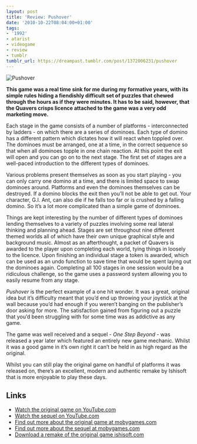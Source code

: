 ```yaml
---
layout: post
title: 'Review: Pushover'
date: '2010-10-22T08:04:00+01:00'
tags:
- '1992'
- atarist
- videogame
- review
- tumblr
tumblr_url: https://dreampast.tumblr.com/post/1372006231/pushover
---
```

![Pushover](https://64.media.tumblr.com/tumblr_la50zpgYmo1qbfpni.png)

**This game was a real time sink for me during my formative years, with its simple rules hiding a fiendishly difficult set of puzzles that chewed through the hours as if they were minutes. It has to be said, however, that the Quavers crisps licence attached to the game was a very odd marketing move.**

Each stage in the game consists of a number of platforms - interconnected by ladders - on which there are a series of dominoes. Each type of domino has a different pattern which dictates how it will react when toppled over. The dominoes must be arranged, one at a time, in the correct sequence so that when all dominoes topple in one chain reaction. At this point the exit will open and you can go on to the next stage. The first set of stages are a well-paced introduction to the different types of dominoes.

Various problems present themselves as soon as you start playing - you can only carry one domino at a time, and there is limited space to swap dominoes around. Platforms and even the dominoes themselves can be destroyed. If a domino blocks the exit then you’ll not be able to get out. Your character, G.I. Ant, can also die if he falls too far or is crushed by a falling domino. So it’s a lot more complicated than a simple game of dominoes.

Things are kept interesting by the number of different types of dominoes lending themselves to a variety of puzzles involving some real lateral thinking and planning ahead. Stages are set throughout nine different themed worlds all of which have their own unique graphical style and background music. Almost as an afterthought, a packet of Quavers is awarded to the player upon completing each world, tying things in loosely to the licence. Upon finishing an individual stage a token is awarded, which can be used as an undo function to save time that would be spent laying out the dominoes again. Completing all 100 stages in one session would be a ridiculous challenge, so the game uses a password system allowing you to easily resume from any stage.

_Pushover_ is the perfect example of a one hit wonder. It was a great, original idea but it’s difficulty meant that you’d end up throwing your joystick at the wall because you’d had enough if you weren’t banging on the publisher’s door asking for more. The satisfaction gained from figuring out a puzzle that you’d been struggling with for some time was as addictive as any game.

The game was well received and a sequel - _One Step Beyond_ - was released a year later which featured an entirely new game mechanic. Whilst it was a good game in it’s own right it can’t be held in as high regard as the original.

Whilst you can still play the original game on handful of platforms it was released on, there’s an excellent, modern and authentic remake by Ishisoft that is more enjoyable to play these days.

## Links

- [Watch the original game on YouTube.com](http://www.youtube.com/watch?v=LzHPbo_ZPX0)
- [Watch the sequel on YouTube.com](http://www.youtube.com/watch?v=B7MlVHitcSE)
- [Find out more about the original game at mobygames.com](http://www.mobygames.com/game/pushover)
- [Find out more about the sequel at mobygames.com](http://www.mobygames.com/game/one-step-beyond)
- [Download a remake of the original game ishisoft.com](http://ishisoft.com/archives/126)
